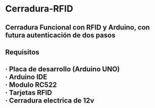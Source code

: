 # Cerradura-RFID
Cerradura Funcional con RFID y Arduino, con futura autenticación de dos pasos
---

## Requisitos
· Placa de desarrollo (Arduino UNO) <br>
· Arduino IDE <br>
· Modulo RC522 <br>
· Tarjetas RFID <br>
· Cerradura electrica de 12v <br>
---
